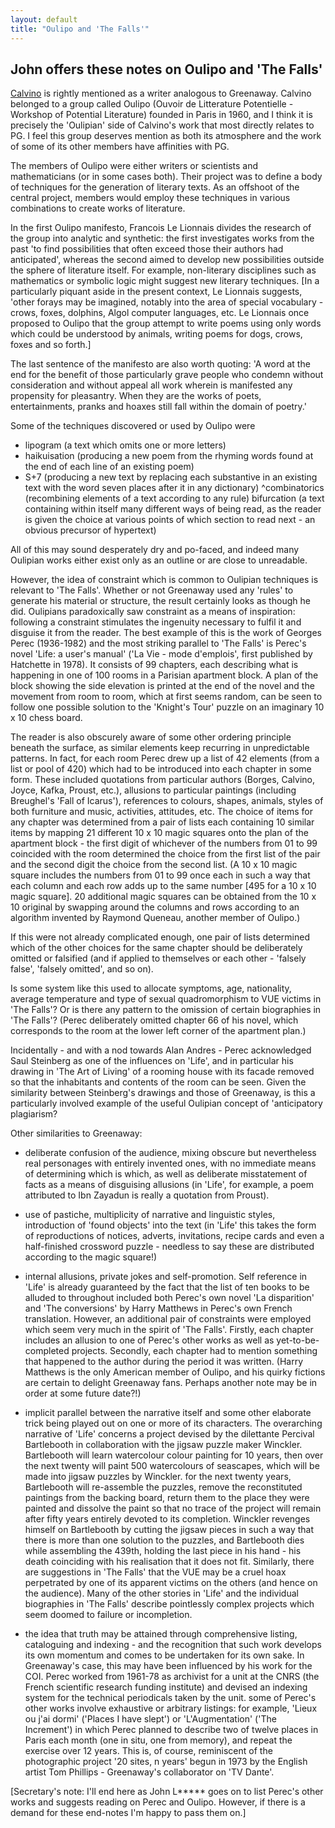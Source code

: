 ```yaml
---
layout: default
title: "Oulipo and 'The Falls'"
---
```

## John offers these notes on Oulipo and 'The Falls'

[Calvino](https://en.wikipedia.org/wiki/Italo_Calvino) is rightly mentioned as a writer analogous to Greenaway. Calvino belonged to a group called Oulipo (Ouvoir de Litterature Potentielle - Workshop of Potential Literature) founded in Paris in 1960, and I think it is precisely the 'Oulipian' side of Calvino's work that most directly relates to PG. I feel this group deserves mention as both its atmosphere and the work of some of its other members have affinities with PG.

The members of Oulipo were either writers or scientists and mathematicians (or in some cases both). Their project was to define a body of techniques for the generation of literary texts. As an offshoot of the central project, members would employ these techniques in various combinations to create works of literature.

In the first Oulipo manifesto, Francois Le Lionnais divides the research of the group into analytic and synthetic: the first investigates works from the past 'to find possibilities that often exceed those their authors had anticipated', whereas the second aimed to develop new possibilities outside the sphere of literature itself. For example, non-literary disciplines such as mathematics or symbolic logic might suggest new literary techniques. [In a particularly piquant aside in the present context, Le Lionnais suggests, 'other forays may be imagined, notably into the area of special vocabulary - crows, foxes, dolphins, Algol computer languages, etc. Le Lionnais once proposed to Oulipo that the group attempt to write poems using only words which could be understood by animals, writing poems for dogs, crows, foxes and so forth.]

The last sentence of the manifesto are also worth quoting: 'A word at the end for the benefit of those particularly grave people who condemn without consideration and without appeal all work wherein is manifested any propensity for pleasantry. When they are the works of poets, entertainments, pranks and hoaxes still fall within the domain of poetry.'

Some of the techniques discovered or used by Oulipo were

* lipogram (a text which omits one or more letters)
* haikuisation (producing a new poem from the rhyming words found at the end of each line of an existing poem)
* S+7 (producing a new text by replacing each substantive in an existing text with the word seven places after it in any dictionary) ^combinatorics (recombining elements of a text according to any rule) bifurcation (a text containing within itself many different ways of being read, as the reader is given the choice at various points of which section to read next - an obvious precursor of hypertext)

All of this may sound desperately dry and po-faced, and indeed many Oulipian works either exist only as an outline or are close to unreadable.

However, the idea of constraint which is common to Oulipian techniques is relevant to 'The Falls'. Whether or not Greenaway used any 'rules' to generate his material or structure, the result certainly looks as though he did. Oulipians paradoxically saw constraint as a means of inspiration: following a constraint stimulates the ingenuity necessary to fulfil it and disguise it from the reader. The best example of this is the work of Georges Perec (1936-1982) and the most striking parallel to 'The Falls' is Perec's novel 'Life: a user's manual' ('La Vie - mode d'emplois', first published by Hatchette in 1978). It consists of 99 chapters, each describing what is happening in one of 100 rooms in a Parisian apartment block. A plan of the block showing the side elevation is printed at the end of the novel and the movement from room to room, which at first seems random, can be seen to follow one possible solution to the 'Knight's Tour' puzzle on an imaginary 10 x 10 chess board.

The reader is also obscurely aware of some other ordering principle beneath the surface, as similar elements keep recurring in unpredictable patterns. In fact, for each room Perec drew up a list of 42 elements (from a list or pool of 420) which had to be introduced into each chapter in some form. These included quotations from particular authors (Borges, Calvino, Joyce, Kafka, Proust, etc.), allusions to particular paintings (including Breughel's 'Fall of Icarus'), references to colours, shapes, animals, styles of both furniture and music, activities, attitudes, etc. The choice of items for any chapter was determined from a pair of lists each containing 10 similar items by mapping 21 different 10 x 10 magic squares onto the plan of the apartment block - the first digit of whichever of the numbers from 01 to 99 coincided with the room determined the choice from the first list of the pair and the second digit the choice from the second list. (A 10 x 10 magic square includes the numbers from 01 to 99 once each in such a way that each column and each row adds up to the same number [495 for a 10 x 10 magic square]. 20 additional magic squares can be obtained from the 10 x 10 original by swapping around the columns and rows according to an algorithm invented by Raymond Queneau, another member of Oulipo.)

If this were not already complicated enough, one pair of lists determined which of the other choices for the same chapter should be deliberately omitted or falsified (and if applied to themselves or each other - 'falsely false', 'falsely omitted', and so on).

Is some system like this used to allocate symptoms, age, nationality, average temperature and type of sexual quadromorphism to VUE victims in 'The Falls'? Or is there any pattern to the omission of certain biographies in 'The Falls'? (Perec deliberately omitted chapter 66 of his novel, which corresponds to the room at the lower left corner of the apartment plan.)

Incidentally - and with a nod towards Alan Andres - Perec acknowledged Saul Steinberg as one of the influences on 'Life', and in particular his drawing in 'The Art of Living' of a rooming house with its facade removed so that the inhabitants and contents of the room can be seen. Given the similarity between Steinberg's drawings and those of Greenaway, is this a particularly involved example of the useful Oulipian concept of 'anticipatory plagiarism?

Other similarities to Greenaway:

* deliberate confusion of the audience, mixing obscure but nevertheless real personages with entirely invented ones, with no immediate means of determining which is which, as well as deliberate misstatement of facts as a means of disguising allusions (in 'Life', for example, a poem attributed to Ibn Zayadun is really a quotation from Proust).

* use of pastiche, multiplicity of narrative and linguistic styles, introduction of 'found objects' into the text (in 'Life' this takes the form of reproductions of notices, adverts, invitations, recipe cards and even a half-finished crossword puzzle - needless to say these are distributed according to the magic square!)

* internal allusions, private jokes and self-promotion. Self reference in 'Life' is already guaranteed by the fact that the list of ten books to be alluded to throughout included both Perec's own novel 'La disparition' and 'The conversions' by Harry Matthews in Perec's own French translation. However, an additional pair of constraints were employed which seem very much in the spirit of 'The Falls'. Firstly, each chapter includes an allusion to one of Perec's other works as well as yet-to-be-completed projects. Secondly, each chapter had to mention something that happened to the author during the period it was written. (Harry Matthews is the only American member of Oulipo, and his quirky fictions are certain to delight Greenaway fans. Perhaps another note may be in order at some future date?!)

* implicit parallel between the narrative itself and some other elaborate trick being played out on one or more of its characters. The overarching narrative of 'Life' concerns a project devised by the dilettante Percival Bartlebooth in collaboration with the jigsaw puzzle maker Winckler. Bartlebooth will learn watercolour colour painting for 10 years, then over the next twenty will paint 500 watercolours of seascapes, which will be made into jigsaw puzzles by Winckler. for the next twenty years, Bartlebooth will re-assemble the puzzles, remove the reconstituted paintings from the backing board, return them to the place they were painted and dissolve the paint so that no trace of the project will remain after fifty years entirely devoted to its completion. Winckler revenges himself on Bartlebooth by cutting the jigsaw pieces in such a way that there is more than one solution to the puzzles, and Bartlebooth dies while assembling the 439th, holding the last piece in his hand - his death coinciding with his realisation that it does not fit. Similarly, there are suggestions in 'The Falls' that the VUE may be a cruel hoax perpetrated by one of its apparent victims on the others (and hence on the audience). Many of the other stories in 'Life' and the individual biographies in 'The Falls' describe pointlessly complex projects which seem doomed to failure or incompletion.

* the idea that truth may be attained through comprehensive listing, cataloguing and indexing - and the recognition that such work develops its own momentum and comes to be undertaken for its own sake. In Greenaway's case, this may have been influenced by his work for the COI. Perec worked from 1961-78 as archivist for a unit at the CNRS (the French scientific research funding institute) and devised an indexing system for the technical periodicals taken by the unit. some of Perec's other works involve exhaustive or arbitrary listings: for example, 'Lieux ou j'ai dormi' ('Places I have slept') or 'L'Augmentation' ('The Increment') in which Perec planned to describe two of twelve places in Paris each month (one in situ, one from memory), and repeat the exercise over 12 years. This is, of course, reminiscent of the photographic project '20 sites, n years' begun in 1973 by the English artist Tom Phillips - Greenaway's collaborator on 'TV Dante'.

[Secretary's note: I'll end here as John L***** goes on to list Perec's other works and suggests reading on Perec and Oulipo. However, if there is a demand for these end-notes I'm happy to pass them on.]